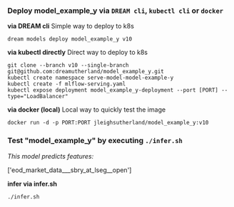 ### Deploy model_example_y via `DREAM cli`, `kubectl cli` or `docker` 

__via DREAM cli__ 
Simple way to deploy to k8s


```
dream models deploy model_example_y v10
```


__via kubectl directly__
Direct way to deploy to k8s


```
git clone --branch v10 --single-branch git@github.com:dreamutherland/model_example_y.git
kubectl create namespace serve-model-model-example-y
kubectl create -f mlflow-serving.yaml
kubectl expose deployment model_example_y-deployment --port [PORT] --type="LoadBalancer"
```


__via docker (local)__
Local way to quickly test the image


```
docker run -d -p PORT:PORT jleighsutherland/model_example_y:v10
```


### Test "model_example_y" by executing `./infer.sh` 

_This model predicts features:_

['eod_market_data___sbry_at_lseg__open']

__infer via infer.sh__ 


```
./infer.sh
```

